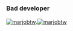 ### Bad developer

<a href="https://github.com/marjobtw">
  <img align="center" src="https://github-readme-stats.vercel.app/api?username=marjobtw&show_icons=true&include_all_commits=true&theme=synthwave" alt="marjobtw" />
</a>
<a href="https://github.com/marjobtw">
  <img align="center" src="https://github-readme-stats.vercel.app/api/top-langs/?username=marjobtw&layout=compact&theme=synthwave" alt="marjobtw" />
</a>
